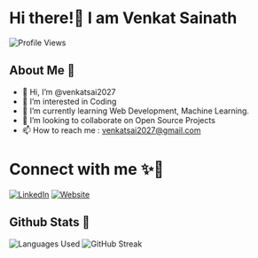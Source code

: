 # Hi there!👋 I am Venkat Sainath
![Profile Views](https://komarev.com/ghpvc/?username=venkatsai2027)
## About Me 👀
- 👋 Hi, I’m @venkatsai2027
- 👀 I’m interested in Coding
- 🌱 I’m currently learning Web Development, Machine Learning.
- 💞️ I’m looking to collaborate on Open Source Projects
- 📫 How to reach me :  venkatsai2027@gmail.com

# Connect with me ✨🚀
[![LinkedIn](https://img.shields.io/badge/LinkedIn-Profile-blue?logo=linkedin)](https://www.linkedin.com/in/venkat-sainath-366772202/)
[![Website](https://img.shields.io/badge/Website-Visit-lightgrey?logo=google-chrome)](https://venkatsainath.netlify.app/)

## Github Stats 🥇
![Languages Used](https://github-readme-stats.vercel.app/api/top-langs/?username=venkatsai2027&layout=compact&theme=dark)
![GitHub Streak](https://github-readme-streak-stats.herokuapp.com/?user=venkatsai2027&theme=radical)

<!---
venkatsai2027/venkatsai2027 is a ✨ special ✨ repository because its `README.md` (this file) appears on your GitHub profile.
You can click the Preview link to take a look at your changes.
--->
